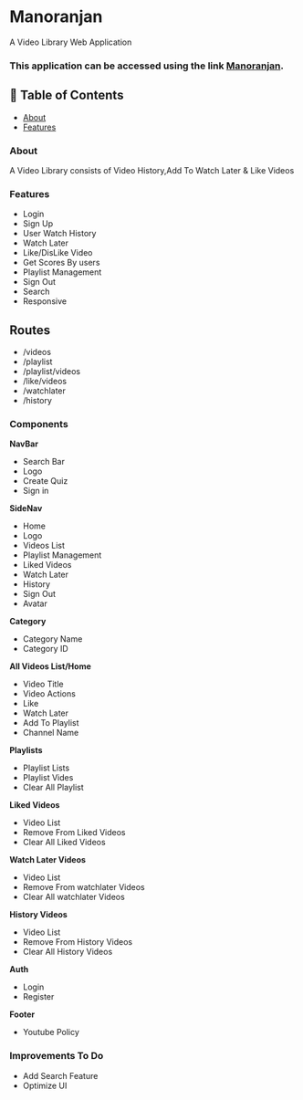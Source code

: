 # Manoranjan

A Video Library Web Application

### This application can be accessed using the link [Manoranjan](https://manoranjan.vercel.app/).

## 📒 Table of Contents

- [About](#-About)
- [Features](#-Features)

### About

A Video Library consists of Video History,Add To Watch Later & Like Videos

### Features

- Login
- Sign Up
- User Watch History
- Watch Later
- Like/DisLike Video
- Get Scores By users
- Playlist Management
- Sign Out
- Search
- Responsive

## Routes

- /videos
- /playlist
- /playlist/videos
- /like/videos
- /watchlater
- /history

### Components

**NavBar**

- Search Bar
- Logo
- Create Quiz
- Sign in

**SideNav**

- Home
- Logo
- Videos List
- Playlist Management
- Liked Videos
- Watch Later
- History
- Sign Out
- Avatar

**Category**

- Category Name
- Category ID

**All Videos List/Home**

- Video Title
- Video Actions
- Like
- Watch Later
- Add To Playlist
- Channel Name

**Playlists**

- Playlist Lists
- Playlist Vides
- Clear All Playlist

**Liked Videos**

- Video List
- Remove From Liked Videos
- Clear All Liked Videos

**Watch Later Videos**

- Video List
- Remove From watchlater Videos
- Clear All watchlater Videos

**History Videos**

- Video List
- Remove From History Videos
- Clear All History Videos

**Auth**

- Login
- Register

**Footer**

- Youtube Policy

### Improvements To Do

- Add Search Feature
- Optimize UI
